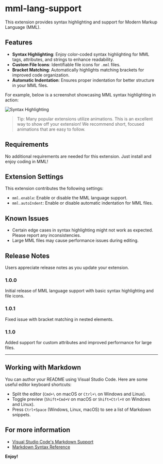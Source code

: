 # mml-lang-support

This extension provides syntax highlighting and support for Modern Markup Language (MML).

## Features

- **Syntax Highlighting**: Enjoy color-coded syntax highlighting for MML tags, attributes, and strings to enhance readability.
- **Custom File Icons**: Identifiable file icons for `.mml` files.
- **Bracket Matching**: Automatically highlights matching brackets for improved code organization.
- **Automatic Indentation**: Ensures proper indentation for better structure in your MML files.

For example, below is a screenshot showcasing MML syntax highlighting in action:

![Syntax Highlighting](images/syntax-highlighting.png)

> Tip: Many popular extensions utilize animations. This is an excellent way to show off your extension! We recommend short, focused animations that are easy to follow.

## Requirements

No additional requirements are needed for this extension. Just install and enjoy coding in MML!

## Extension Settings

This extension contributes the following settings:

* `mml.enable`: Enable or disable the MML language support.
* `mml.autoIndent`: Enable or disable automatic indentation for MML files.

## Known Issues

- Certain edge cases in syntax highlighting might not work as expected. Please report any inconsistencies.
- Large MML files may cause performance issues during editing.

## Release Notes

Users appreciate release notes as you update your extension.

### 1.0.0

Initial release of MML language support with basic syntax highlighting and file icons.

### 1.0.1

Fixed issue with bracket matching in nested elements.

### 1.1.0

Added support for custom attributes and improved performance for large files.

---

## Working with Markdown

You can author your README using Visual Studio Code. Here are some useful editor keyboard shortcuts:

* Split the editor (`Cmd+\` on macOS or `Ctrl+\` on Windows and Linux).
* Toggle preview (`Shift+Cmd+V` on macOS or `Shift+Ctrl+V` on Windows and Linux).
* Press `Ctrl+Space` (Windows, Linux, macOS) to see a list of Markdown snippets.

## For more information

* [Visual Studio Code's Markdown Support](http://code.visualstudio.com/docs/languages/markdown)
* [Markdown Syntax Reference](https://help.github.com/articles/markdown-basics/)

**Enjoy!**
